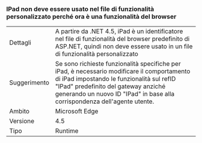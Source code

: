 ### <a name="ipad-should-not-be-used-in-custom-capabilities-file-because-it-is-now-a-browser-capability"></a>IPad non deve essere usato nel file di funzionalità personalizzato perché ora è una funzionalità del browser

|   |   |
|---|---|
|Dettagli|A partire da .NET 4.5, iPad è un identificatore nel file di funzionalità del browser predefinito di ASP.NET, quindi non deve essere usato in un file di funzionalità personalizzato|
|Suggerimento|Se sono richieste funzionalità specifiche per iPad, è necessario modificare il comportamento di iPad impostando le funzionalità sul refID &quot;IPad&quot; predefinito del gateway anziché generando un nuovo ID &quot;IPad&quot; in base alla corrispondenza dell'agente utente.|
|Ambito|Microsoft Edge|
|Versione|4.5|
|Tipo|Runtime|

